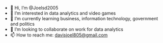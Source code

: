 - 👋 Hi, I’m @Joelsd2005
- 👀 I’m interested in data analytics and video games
- 🌱 I’m currently learning business, information technology, government and politics
- 💞️ I’m looking to collaborate on work for data analytics
- 📫 How to reach me: davisjoel805@gmail.com

<!---
Joelsd2005/Joelsd2005 is a ✨ special ✨ repository because its `README.md` (this file) appears on your GitHub profile.
You can click the Preview link to take a look at your changes.
--->
